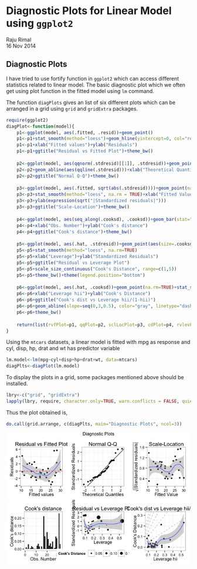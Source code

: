 # Diagnostic Plots for Linear Model using ```ggplot2```
Raju Rimal  
16 Nov 2014  


Diagnostic Plots
----------

I have tried to use fortify function in ```ggplot2``` which can access different statistics related to linear model. The basic diagnostic plot which we often get using plot function in the fitted model using ```lm``` command.

The function ```diagPlots``` gives an list of six different plots which can be arranged in a grid using ```grid``` and ```gridExtra``` packages.

```r
require(ggplot2)
diagPlot<-function(model){
    p1<-ggplot(model, aes(.fitted, .resid))+geom_point()
    p1<-p1+stat_smooth(method="loess")+geom_hline(yintercept=0, col="red", linetype="dashed")
    p1<-p1+xlab("Fitted values")+ylab("Residuals")
    p1<-p1+ggtitle("Residual vs Fitted Plot")+theme_bw()
    
    p2<-ggplot(model, aes(qqnorm(.stdresid)[[1]], .stdresid))+geom_point(na.rm = TRUE)
    p2<-p2+geom_abline(aes(qqline(.stdresid)))+xlab("Theoretical Quantiles")+ylab("Standardized Residuals")
    p2<-p2+ggtitle("Normal Q-Q")+theme_bw()
    
    p3<-ggplot(model, aes(.fitted, sqrt(abs(.stdresid))))+geom_point(na.rm=TRUE)
    p3<-p3+stat_smooth(method="loess", na.rm = TRUE)+xlab("Fitted Value")
    p3<-p3+ylab(expression(sqrt("|Standardized residuals|")))
    p3<-p3+ggtitle("Scale-Location")+theme_bw()
    
    p4<-ggplot(model, aes(seq_along(.cooksd), .cooksd))+geom_bar(stat="identity", position="identity")
    p4<-p4+xlab("Obs. Number")+ylab("Cook's distance")
    p4<-p4+ggtitle("Cook's distance")+theme_bw()
    
    p5<-ggplot(model, aes(.hat, .stdresid))+geom_point(aes(size=.cooksd), na.rm=TRUE)
    p5<-p5+stat_smooth(method="loess", na.rm=TRUE)
    p5<-p5+xlab("Leverage")+ylab("Standardized Residuals")
    p5<-p5+ggtitle("Residual vs Leverage Plot")
    p5<-p5+scale_size_continuous("Cook's Distance", range=c(1,5))
    p5<-p5+theme_bw()+theme(legend.position="bottom")
    
    p6<-ggplot(model, aes(.hat, .cooksd))+geom_point(na.rm=TRUE)+stat_smooth(method="loess", na.rm=TRUE)
    p6<-p6+xlab("Leverage hii")+ylab("Cook's Distance")
    p6<-p6+ggtitle("Cook's dist vs Leverage hii/(1-hii)")
    p6<-p6+geom_abline(slope=seq(0,3,0.5), color="gray", linetype="dashed")
    p6<-p6+theme_bw()
    
    return(list(rvfPlot=p1, qqPlot=p2, sclLocPlot=p3, cdPlot=p4, rvlevPlot=p5, cvlPlot=p6))
}
```

Using the ```mtcars``` datasets, a linear model is fitted with mpg as response and cyl, disp, hp, drat and wt has predictor variable


```r
lm.model<-lm(mpg~cyl+disp+hp+drat+wt, data=mtcars)
diagPlts<-diagPlot(lm.model)
```

To display the plots in a grid, some packages mentioned above should be installed.


```r
lbry<-c("grid", "gridExtra")
lapply(lbry, require, character.only=TRUE, warn.conflicts = FALSE, quietly = TRUE)
```
Thus the plot obtained is,


```r
do.call(grid.arrange, c(diagPlts, main="Diagnostic Plots", ncol=3))
```

![plot of chunk unnamed-chunk-4](./README_files/figure-html/unnamed-chunk-4.png) 
